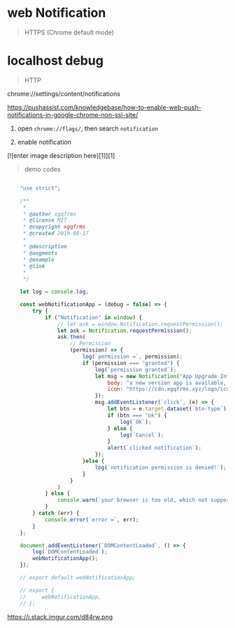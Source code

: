 # web Notification 

> HTTPS (Chrome default mode)

# localhost debug

> HTTP

chrome://settings/content/notifications

https://pushassist.com/knowledgebase/how-to-enable-web-push-notifications-in-google-chrome-non-ssl-site/

1. open `chrome://flags/`, then search `notification`

2. enable notification

[![enter image description here][1]][1]

> demo codes

```js

    "use strict";

    /**
     *
     * @author xgqfrms
     * @license MIT
     * @copyright xgqfrms
     * @created 2019-08-17
     *
     * @description
     * @augments
     * @example
     * @link
     *
     */

    let log = console.log;

    const webNotificationApp = (debug = false) => {
        try {
            if ("Notification" in window) {
                // let ask = window.Notification.requestPermission();
                let ask = Notification.requestPermission();
                ask.then(
                    // Permission
                    (permission) => {
                        log(`permission =`, permission);
                        if (permission === "granted") {
                            log(`permission granted`);
                            let msg = new Notification("App Upgrade Info", {
                                body: "a new version app is available, click download: https://app.xgqfrms.xyz/download",
                                icon: "https://cdn.xgqfrms.xyz/logo/icon.png",
                            });
                            msg.addEventListener(`click`, (e) => {
                                let btn = e.target.dataset(`btn-type`);
                                if (btn === "ok") {
                                    log(`OK`);
                                } else {
                                    log(`Cancel`);
                                }
                                alert(`clicked notification`);
                            });
                        }else {
                            log(`notification permission is denied!`);
                        }
                    }
                )
            } else {
                console.warn(`your browser is too old, which not support web notification!`);
            }
        } catch (err) {
            console.error(`error =`, err);
        }
    };

    document.addEventListener(`DOMContentLoaded`, () => {
        log(`DOMContentLoaded`);
        webNotificationApp();
    });

    // export default webNotificationApp;

    // export {
    //     webNotificationApp,
    // };

```

https://i.stack.imgur.com/d84rw.png

